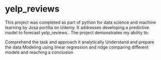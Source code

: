 # yelp_reviews
This project was completed as part of python for data science and machine learning by Josa portilla on Udemy.
 It addresses developing a predictive model to forecast yelp_reviews . The project demonstrates my ability to:

Comprehend the task and approach it analytically
Understand and prepare the data
Modeling using linear regression and ridge
comparing different models and reaching a conclusion
